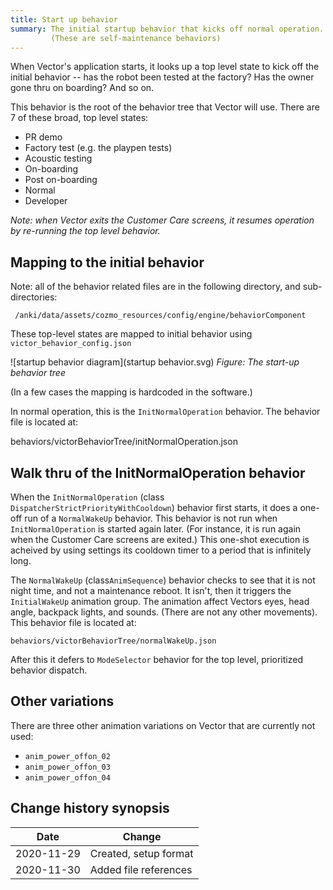 ```yaml
---
title: Start up behavior
summary: The initial startup behavior that kicks off normal operation.
         (These are self-maintenance behaviors)
---
```


When Vector's application starts, it looks up a top level state to kick off
the initial behavior -- has the robot been tested at the factory?  Has the
owner gone thru on boarding?  And so on. 

This behavior is the root of the behavior tree that
Vector will use.  There are 7 of these broad, top level states:

* PR demo
* Factory test  (e.g. the playpen tests)
* Acoustic testing
* On-boarding
* Post on-boarding
* Normal
* Developer

*Note: when Vector exits the Customer Care screens, it resumes operation
by re-running the top level behavior.*

## Mapping to the initial behavior

Note: all of the behavior related files are in the following directory, and
sub-directories:

     /anki/data/assets/cozmo_resources/config/engine/behaviorComponent

These top-level states are mapped to initial behavior using
`victor_behavior_config.json`

![startup behavior diagram](startup behavior.svg)
*Figure: The start-up behavior tree*

(In a few cases the mapping is hardcoded in the software.)

In normal operation, this is the `InitNormalOperation` behavior.  The behavior
file is located at:

   behaviors/victorBehaviorTree/initNormalOperation.json

## Walk thru of the InitNormalOperation behavior

When the `InitNormalOperation` (class `DispatcherStrictPriorityWithCooldown`)
behavior first starts, it does a one-off run of a `NormalWakeUp`  behavior.
This behavior is not run when `InitNormalOperation`
is started again later.  (For instance, it is run again when the Customer
Care screens are exited.)  This one-shot execution is acheived by using 
settings its cooldown timer to a period that is infinitely long.

The `NormalWakeUp` (class`AnimSequence`) behavior checks to see that it is not
night time, and not a maintenance reboot.  It isn't, then it triggers the
`InitialWakeUp` animation group.  The animation affect Vectors eyes, head angle,
backpack lights, and sounds. (There are not any other movements).  This behavior
file is located at:

    behaviors/victorBehaviorTree/normalWakeUp.json

After this it defers to `ModeSelector` behavior for the top level, prioritized
behavior dispatch.


## Other variations

There are three other animation variations on Vector that are currently not
used:

* `anim_power_offon_02`
* `anim_power_offon_03`
* `anim_power_offon_04`


## Change history synopsis


|Date|Change|
|----|------|
|2020-11-29|Created, setup format|
|2020-11-30|Added file references|

